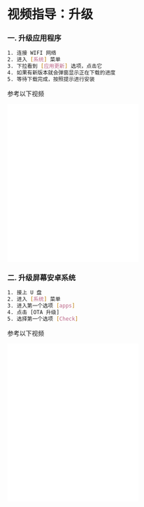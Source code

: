 # 视频指导：升级

### 一. 升级应用程序

```bash
1. 连接 WIFI 网络
2. 进入 [系统] 菜单
3. 下拉看到 [应用更新] 选项，点击它
4. 如果有新版本就会弹窗显示正在下载的进度
5. 等待下载完成，按照提示进行安装
```

参考以下视频

<iframe src="//player.bilibili.com/player.html?isOutside=true&aid=112727540436988&bvid=BV1tJhpe7EvL&cid=500001604721643&p=1"
height="360"
autoplay=0
scrolling="no" border="0" frameborder="no" framespacing="0" allowfullscreen="true"></iframe>

### 二. 升级屏幕安卓系统

```bash
1. 接上 U 盘
2. 进入 [系统] 菜单
3. 进入第一个选项 [apps]
4. 点击 [OTA 升级]
5. 选择第一个选项 [Check]
```

参考以下视频

<iframe src="//player.bilibili.com/player.html?isOutside=true&aid=112727540369087&bvid=BV1MJhpe7Ezj&cid=500001604720859&p=1"
height="360"
autoplay=0
scrolling="no" border="0" frameborder="no" framespacing="0" allowfullscreen="true"></iframe>